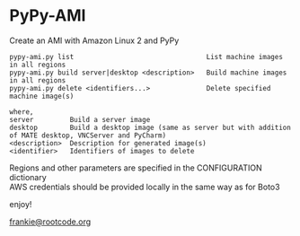 # PyPy-AMI

Create an AMI with Amazon Linux 2 and PyPy

```
pypy-ami.py list                                 List machine images in all regions
pypy-ami.py build server|desktop <description>   Build machine images in all regions
pypy-ami.py delete <identifiers...>              Delete specified machine image(s)

where,
server         Build a server image  
desktop        Build a desktop image (same as server but with addition of MATE desktop, VNCServer and PyCharm)  
<description>  Description for generated image(s)  
<identifier>   Identifiers of images to delete  
```

Regions and other parameters are specified in the CONFIGURATION dictionary  
AWS credentials should be provided locally in the same way as for Boto3  


enjoy!  
 
frankie@rootcode.org
